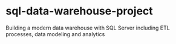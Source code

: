 # sql-data-warehouse-project
Building a modern data warehouse with SQL Server including ETL processes, data modeling and analytics
